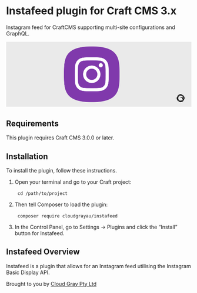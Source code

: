 # Instafeed plugin for Craft CMS 3.x

Instagram feed for CraftCMS supporting multi-site configurations and GraphQL.

![Screenshot](resources/instafeed.png)

## Requirements

This plugin requires Craft CMS 3.0.0 or later.

## Installation

To install the plugin, follow these instructions.

1. Open your terminal and go to your Craft project:

        cd /path/to/project

2. Then tell Composer to load the plugin:

        composer require cloudgrayau/instafeed

3. In the Control Panel, go to Settings → Plugins and click the “Install” button for Instafeed.

## Instafeed Overview

Instafeed is a plugin that allows for an Instagram feed utilising the Instagram Basic Display API.

Brought to you by [Cloud Gray Pty Ltd](https://cloudgray.com.au/)
